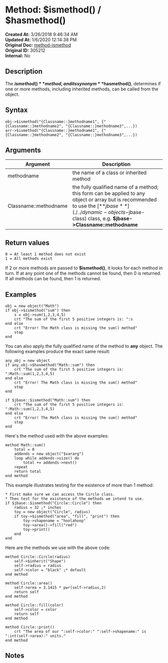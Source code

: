 # Method: $ismethod() / $hasmethod()

**Created At:** 3/26/2018 9:46:34 AM  
**Updated At:** 1/6/2020 12:14:38 PM  
**Original Doc:** [method-ismethod](https://docs.jbase.com/42948-dynamic-objects/method-ismethod)  
**Original ID:** 305212  
**Internal:** No  


## Description

The **$ismethod()** method, and its synonym **$hasmethod()**, determines if one or more methods, including inherited methods, can be called from the object.



## Syntax

```
obj->$ismethod("{Classname::}methodname1", {"{Classname::}methodname2", "{Classname::}methodname3",...})
arr->$ismethod("{Classname::}methodname1", {"{Classname::}methodname2", "{Classname::}methodname3",...})
```



## Arguments




| Argument<br> | Description<br> |
| --- | --- |
| methodname<br> | the name of a class or inherited method<br> |
| Classname::methodname<br> | the fully qualified name of a method; this form can be applied to any object or array but is recommended to use the [**$jbase**](./../dynamic-objects-$jbase-class) class, e.g. **$jbase-&gt;Classname::methodname**<br> |




## Return values

```
0 = At least 1 method does not exist
1 = All methods exist
```

If 2 or more methods are passed to **$ismethod()**, it looks for each method in turn. If at any point one of the methods cannot be found, then 0 is returned. If all methods can be found, then 1 is returned.



## Examples

```
obj = new object("Math")
if obj->$ismethod("sum") then
    s = obj->sum(1,2,3,4,5)
    crt "The sum of the first 5 positive integers is: ":s
end else
    crt "Error! The Math class is missing the sum() method"
    stop
end
```

You can also apply the fully qualified name of the method to **any** object. The following examples produce the exact same result:

```
any_obj = new object
if any_obj->$hasmethod("Math::sum") then
    crt "The sum of the first 5 positive integers is: ":Math::sum(1,2,3,4,5)
end else
    crt "Error! The Math class is missing the sum() method"
    stop
end
```

```
if $jbase::$ismethod("Math::sum") then
    crt "The sum of the first 5 positive integers is: ":Math::sum(1,2,3,4,5)
end else
    crt "Error! The Math class is missing the sum() method"
    stop
end
```

Here's the method used with the above examples:

```
method Math::sum()
    total = 0
    addends = new object("$vararg")
    loop while addends->size() do
        total += addends->next()
    repeat
    return total
end method
```

This example illustrates testing for the existence of more than 1 method:

```
* First make sure we can access the Circle class.
* Then test for the existence of the methods we intend to use.
if $jbase::$ismethod("Circle::Circle") then
    radius = 32 ;* inches
    toy = new object("Circle", radius)
    if toy->$ismethod("area", "fill", "print") then
        toy->shapename = "hoolahoop"
        toy->area()->fill("red")
        toy->print()
    end
end
```



Here are the methods we use with the above code:

```
method Circle::Circle(radius)
    self->$inherit("Shape")
    self->radius = radius
    self->color = "black" ;* default
end method

method Circle::area()
    self->area = 3.1415 * pwr(self->radius,2)
    return self
end method

method Circle::fill(color)
    self->color = color
    return self
end method

method Circle::print()
    crt "The area of our ":self->color:" ":self->shapename:" is ":int(self->area):" units."
end method
```



## Notes
